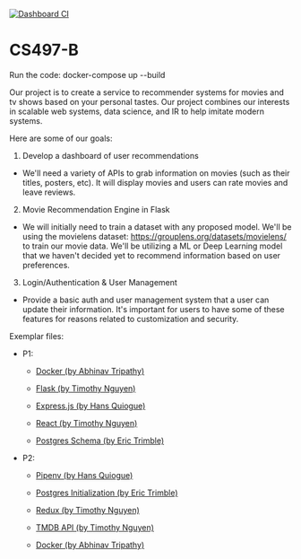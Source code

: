 [![Dashboard CI](https://github.com/IMDB-2-0/CS497-B/actions/workflows/node.js.yml/badge.svg)](https://github.com/IMDB-2-0/CS497-B/actions/workflows/node.js.yml)
# CS497-B

Run the code: docker-compose up --build

Our project is to create a service to recommender systems for
movies and tv shows based on your personal tastes. Our project
combines our interests in scalable web systems, data science, 
and IR to help imitate modern systems. 

Here are some of our goals:
1. Develop a dashboard of user recommendations
- We'll need a variety of APIs to grab information on movies
(such as their titles, posters, etc). It will display movies
and users can rate movies and leave reviews.
2. Movie Recommendation Engine in Flask
- We will initially need to train a dataset with any proposed model.
We'll be using the movielens dataset: https://grouplens.org/datasets/movielens/
to train our movie data. We'll be utilizing a ML or Deep Learning model
that we haven't decided yet to recommend information based on user preferences.
3. Login/Authentication & User Management
- Provide a basic auth and user management system that a user can
update their information. It's important for users to have some of
these features for reasons related to customization and security.

Exemplar files:

- P1:

    - [Docker (by Abhinav Tripathy)](/exemplars/P1/docker)

    - [Flask (by Timothy Nguyen)](/exemplars/P1/flask)

    - [Express.js (by Hans Quiogue)](/exemplars/P1/node-express)

    - [React (by Timothy Nguyen)](/exemplars/P1/react)

    - [Postgres Schema (by Eric Trimble)](/exemplars/P1/postgres)

- P2: 

    - [Pipenv (by Hans Quiogue)](/exemplars/P2/pipenv)

    - [Postgres Initialization (by Eric Trimble)](/exemplars/P2/postgres)

    - [Redux (by Timothy Nguyen)](/exemplars/P2/redux)

    - [TMDB API (by Timothy Nguyen)](/exemplars/P2/tmdb-api)
    
    - [Docker (by Abhinav Tripathy)](/exemplars/P2/docker)